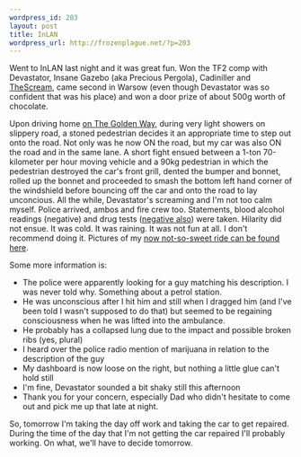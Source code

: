 ```yaml
--- 
wordpress_id: 203
layout: post
title: InLAN
wordpress_url: http://frozenplague.net/?p=203
---
```

Went to InLAN last night and it was great fun. Won the TF2 comp with Devastator, Insane Gazebo (aka Precious Pergola), Cadiniller and <a href="http://blog.thescream.org">TheScream</a>, came second in Warsow (even though Devastator was so confident that was his place) and won a door prize of about 500g worth of chocolate.

Upon driving home <a href="http://maps.google.com/?ie=UTF8&ll=-34.799374,138.685559&spn=0.00548,0.011373&z=17">on The Golden Way</a>, during very light showers on slippery road, a stoned pedestrian decides it an appropriate time to step out onto the road. Not only was he now ON the road, but my car was also ON the road and in the same lane. A short fight ensued between a 1-ton 70-kilometer per hour moving vehicle and a 90kg pedestrian in which the pedestrian destroyed the car's front grill, dented the bumper and bonnet, rolled up the bonnet and proceeded to smash the bottom left hand corner of the windshield before bouncing off the car and onto the road to lay unconcious. All the while, Devastator's screaming and I'm not too calm myself. Police arrived, ambos and fire crew too. Statements, blood alcohol readings (negative) and drug tests (<a href="http://www.flickr.com/photos/radarlistener/2778743437/">negative also</a>) were taken. Hilarity did not ensue. It was cold. It was raining. It was not fun at all. I don't recommend doing it. Pictures of my <a href="http://www.flickr.com/photos/radarlistener/sets/72157606637175442/">now not-so-sweet ride can be found here</a>.

Some more information is:
<ul>
<li>The police were apparently looking for a guy matching his description. I was never told why. Something about a petrol station.</li>
<li>He was unconscious after I hit him and still when I dragged him (and I've been told I wasn't supposed to do that) but seemed to be regaining consciousness when he was lifted into the ambulance.</li>
<li>He probably has a collapsed lung due to the impact and possible broken ribs (yes, plural)</li>
<li>I heard over the police radio mention of marijuana in relation to the description of the guy</li>
<li>My dashboard is now loose on the right, but nothing a little glue can't hold still</li>
<li>I'm fine, Devastator sounded a bit shaky still this afternoon</li>
<li>Thank you for your concern, especially Dad who didn't hesitate to come out and pick me up that late at night.</li>
</ul>

So, tomorrow I'm taking the day off work and taking the car to get repaired. During the time of the day that I'm not getting the car repaired I'll probably working. On what, we'll have to decide tomorrow.
